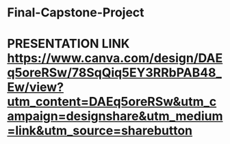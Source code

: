 # Final-Capstone-Project
# PRESENTATION LINK https://www.canva.com/design/DAEq5oreRSw/78SqQiq5EY3RRbPAB48_Ew/view?utm_content=DAEq5oreRSw&utm_campaign=designshare&utm_medium=link&utm_source=sharebutton
